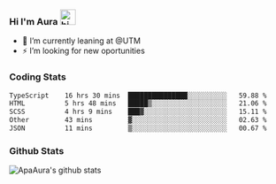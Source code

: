 ### Hi I'm Aura <img src="https://user-images.githubusercontent.com/1303154/88677602-1635ba80-d120-11ea-84d8-d263ba5fc3c0.gif" width="28px" alt="hi">

- 🔭 I’m currently leaning at @UTM
- ⚡ I’m looking for new oportunities


### Coding Stats

<!--START_SECTION:waka-->

```txt
TypeScript    16 hrs 30 mins  ███████████████░░░░░░░░░░   59.88 %
HTML          5 hrs 48 mins   █████▒░░░░░░░░░░░░░░░░░░░   21.06 %
SCSS          4 hrs 9 mins    ███▓░░░░░░░░░░░░░░░░░░░░░   15.11 %
Other         43 mins         ▓░░░░░░░░░░░░░░░░░░░░░░░░   02.63 %
JSON          11 mins         ▒░░░░░░░░░░░░░░░░░░░░░░░░   00.67 %
```

<!--END_SECTION:waka-->

### Github Stats

![ApaAura's github stats](https://github-readme-stats.vercel.app/api?username=ApaAura&count_private=true&theme=tokyonight&hide=contribs,prs)
